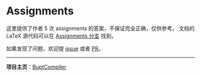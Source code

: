 # Assignments

这里提供了作者 5 次 assignments 的答案，不保证完全正确，仅供参考。
文档的 LaTeX 源代码可以在 [Assignments 分支](https://github.com/XIA-Jinyi/BuptCompiler/tree/Assignments) 找到。

如果发现了问题，欢迎提 [issue](https://github.com/XIA-Jinyi/BuptCompiler/issues) 或者 [PR](https://github.com/XIA-Jinyi/BuptCompiler/pulls)。

---

__项目主页__：[BuptCompiler](https://github.com/XIA-Jinyi/BuptCompiler)